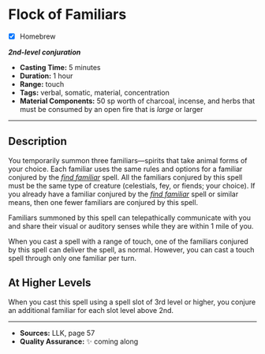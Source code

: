 # Flock of Familiars
- [x] Homebrew

***2nd-level conjuration***
- **Casting Time:** 5 minutes
- **Duration:** 1 hour
- **Range:** touch
- **Tags:** verbal, somatic, material, concentration
- **Material Components:** 50 sp worth of charcoal, incense, and herbs that must be consumed by an open fire that is *large* or larger

---

## Description
You temporarily summon three familiars&mdash;spirits that take animal forms of your choice.
Each familiar uses the same rules and options for a familiar conjured by the [*find familiar*](./find-familiar) spell.
All the familiars conjured by this spell must be the same type of creature (celestials, fey, or fiends; your choice).
If you already have a familiar conjured by the [*find familiar*](./find-familiar) spell or similar means, then one fewer familiars are conjured by this spell.

Familiars summoned by this spell can telepathically communicate with you and share their visual or auditory senses while they are within 1 mile of you.

When you cast a spell with a range of touch, one of the familiars conjured by this spell can deliver the spell, as normal.
However, you can cast a touch spell through only one familiar per turn.

## At Higher Levels
When you cast this spell using a spell slot of 3rd level or higher, you conjure an additional familiar for each slot level above 2nd.

---

- **Sources:** LLK, page 57
- **Quality Assurance:** :sparkles: coming along
